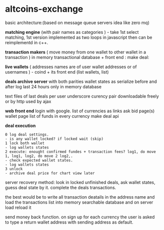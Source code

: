 altcoins-exchange
=================

basic architecture:(based on message queue servers idea like zero mq)

**matching engine** (with pair names as categories ) - take 1st select matching, 1st version implemented as two loops in javascript then can be reimplementd in c++. 

**transaction makers** ( move money from one wallet to other wallet in a transaction ) 
in memory transactional database +  front end : make deal:

**live wallets** ( addresses names are of user wallet addresses or of usernames ) - coind + its front end (list wallets, list)

**deals archive server** with both parities wallet states as serialize before and after
log last 24 hours only in memory database

text files of last deals per user underscore curency pair downloadable freely or by http used by ajax

**web front end**
login with google.
list of currencies as links
ask bid page(s)
wallet page list of funds in every currency
make deal api

**deal execution**
```text
0 log deal settings.
- is any wallet locked? if locked wait (skip)
1 lock both wallet
- log wallets states
2 execute: enought confirmed fundes + transaction fees? log1, do move 1, log1, log2, do move 2 log2,.
- check expected wallet states.
- log wallets states
3 unlock
- archive deal price for chart view later
```
server recovery method:
look in locked unfinished deals, ask wallet states, guess deal state by it. complete the deals transactions.

the best would be to write all transaction deatails in the address name
and load the transactions list into memory searchable database and on server load reload it

send money back function. 
on sign up for each currency the user is asked to type a return wallet address with sending address as default.

